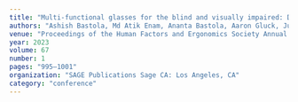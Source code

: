 ```yaml
---
title: "Multi-functional glasses for the blind and visually impaired: Design and development"
authors: "Ashish Bastola, Md Atik Enam, Ananta Bastola, Aaron Gluck, Julian Brinkley"
venue: "Proceedings of the Human Factors and Ergonomics Society Annual Meeting"
year: 2023
volume: 67
number: 1
pages: "995–1001"
organization: "SAGE Publications Sage CA: Los Angeles, CA"
category: "conference"
---
```

